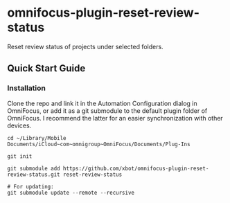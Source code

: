 # omnifocus-plugin-reset-review-status
Reset review status of projects under selected folders.

## Quick Start Guide

### Installation

Clone the repo and link it in the Automation Configuration dialog in OmniFocus, or add it as a git submodule to the default plugin folder of OmniFocus. I recommend the latter for an easier synchronization with other devices.

```shell
cd ~/Library/Mobile Documents/iCloud~com~omnigroup~OmniFocus/Documents/Plug-Ins

git init

git submodule add https://github.com/xbot/omnifocus-plugin-reset-review-status.git reset-review-status

# For updating:
git submodule update --remote --recursive
```
